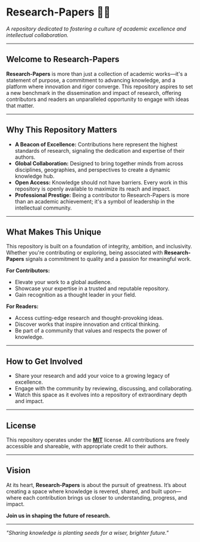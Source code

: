 # Research-Papers 📘✨  
*A repository dedicated to fostering a culture of academic excellence and intellectual collaboration.*

---

## Welcome to Research-Papers  
**Research-Papers** is more than just a collection of academic works—it's a statement of purpose, a commitment to advancing knowledge, and a platform where innovation and rigor converge. This repository aspires to set a new benchmark in the dissemination and impact of research, offering contributors and readers an unparalleled opportunity to engage with ideas that matter.

---

## Why This Repository Matters  
- **A Beacon of Excellence:** Contributions here represent the highest standards of research, signaling the dedication and expertise of their authors.  
- **Global Collaboration:** Designed to bring together minds from across disciplines, geographies, and perspectives to create a dynamic knowledge hub.  
- **Open Access:** Knowledge should not have barriers. Every work in this repository is openly available to maximize its reach and impact.  
- **Professional Prestige:** Being a contributor to Research-Papers is more than an academic achievement; it's a symbol of leadership in the intellectual community.

---

## What Makes This Unique  
This repository is built on a foundation of integrity, ambition, and inclusivity. Whether you're contributing or exploring, being associated with **Research-Papers** signals a commitment to quality and a passion for meaningful work.  

**For Contributors:**  
- Elevate your work to a global audience.  
- Showcase your expertise in a trusted and reputable repository.  
- Gain recognition as a thought leader in your field.

**For Readers:**  
- Access cutting-edge research and thought-provoking ideas.  
- Discover works that inspire innovation and critical thinking.  
- Be part of a community that values and respects the power of knowledge.

---

## How to Get Involved  
- Share your research and add your voice to a growing legacy of excellence.  
- Engage with the community by reviewing, discussing, and collaborating.  
- Watch this space as it evolves into a repository of extraordinary depth and impact.

---

## License  
This repository operates under the **[MIT](LICENSE.md)** license. All contributions are freely accessible and shareable, with appropriate credit to their authors.

---

## Vision  
At its heart, **Research-Papers** is about the pursuit of greatness. It’s about creating a space where knowledge is revered, shared, and built upon—where each contribution brings us closer to understanding, progress, and impact.  

**Join us in shaping the future of research.**  

---

*"Sharing knowledge is planting seeds for a wiser, brighter future."*  
